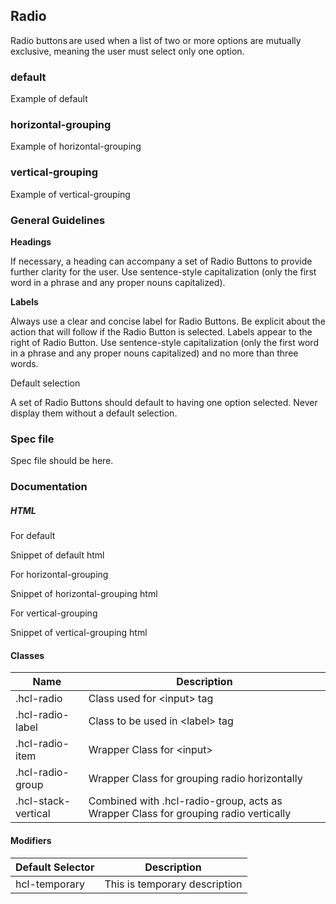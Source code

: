 
## Radio

Radio buttons are used when a list of two or more options are mutually exclusive, meaning the user must select only one option. 

### default

Example of default

### horizontal-grouping

Example of horizontal-grouping

### vertical-grouping

Example of vertical-grouping



### General Guidelines

**Headings**

If necessary, a heading can accompany a set of Radio Buttons to provide further clarity for the user. Use sentence-style capitalization (only the first word in a phrase and any proper nouns capitalized). 

**Labels** 

Always use a clear and concise label for Radio Buttons. Be explicit about the action that will follow if the Radio Button is selected. Labels appear to the right of Radio Button. Use sentence-style capitalization (only the first word in a phrase and any proper nouns capitalized) and no more than three words. 

Default selection

A set of Radio Buttons should default to having one option selected. Never display them without a default selection.



### Spec file

Spec file should be here.

### Documentation

##### HTML

For default

Snippet of default html

For horizontal-grouping

Snippet of horizontal-grouping html

For vertical-grouping

Snippet of vertical-grouping html

#### Classes

| Name                 | Description                                                                               |
| -------------------- | ------------------------------------------------------------------------------------------|
| .hcl-radio           | Class used for &lt;input&gt; tag                                                          |
| .hcl-radio-label     | Class to be used in &lt;label&gt; tag                                                     |
| .hcl-radio-item      | Wrapper Class for &lt;input&gt;                                                           |
| .hcl-radio-group     | Wrapper Class for grouping radio horizontally                                             |
| .hcl-stack-vertical  | Combined with .hcl-radio-group, acts as Wrapper Class for grouping radio vertically       |

#### Modifiers

| Default Selector | Description                   |
| ---------------- | ----------------------------- |
| hcl-temporary    | This is temporary description |
